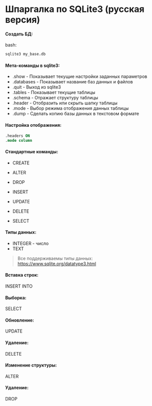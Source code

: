 # Шпаргалка по SQLite3 (русская версия)

#### Создать БД:

bash:
```bash
sqlite3 my_base.db
```
#### Мета-команды в sqlite3:

- .show - Показывает текущие настройки заданных параметров
- .databases - Показывает название баз данных и файлов
- .quit - Выход из sqlite3
- .tables - Показывает текущие таблицы
- .schema - Отражает структуру таблицы
- .header - Отобразить или скрыть шапку таблицы
- .mode - Выбор режима отображения данных таблицы
- .dump - Сделать копию базы данных в текстовом формате

#### Настройка отображения:
```sql
.headers ON
.mode column
```

#### Стандартные команды:

- CREATE
- ALTER
- DROP

- INSERT
- UPDATE
- DELETE

- SELECT

#### Типы данных:

- INTEGER - число
- TEXT

> Все поддерживаемы типы данных: https://www.sqlite.org/datatype3.html

#### Вставка строк:
INSERT INTO

#### Выборка:
SELECT

#### Обновление:
UPDATE

#### Удаление:
DELETE

#### Изменение структуры:
ALTER

#### Удаление:
DROP
